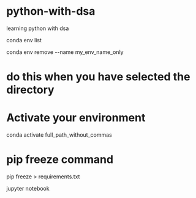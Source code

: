 # python-with-dsa
learning python with dsa

conda env list

conda env remove --name my_env_name_only

# do this when you have selected the directory

# Activate your environment
conda activate full_path_without_commas

# pip freeze command
pip freeze > requirements.txt

jupyter notebook
